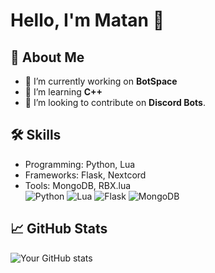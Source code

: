 # Hello, I'm Matan 👋

## 🚀 About Me
- 🔭 I’m currently working on **BotSpace**
- 🌱 I’m learning **C++**
- 👥 I’m looking to contribute on **Discord Bots**.

## 🛠️ Skills
- Programming: Python, Lua
- Frameworks: Flask, Nextcord
- Tools: MongoDB, RBX.lua<br>
![Python](https://img.shields.io/badge/Python-3776AB?logo=python&logoColor=fff) ![Lua](https://img.shields.io/badge/Lua-FF0000.svg?logo=lua&logoColor=white) ![Flask](https://img.shields.io/badge/Flask-000?logo=flask&logoColor=fff) ![MongoDB](https://img.shields.io/badge/MongoDB-%234ea94b.svg?logo=mongodb&logoColor=white)

## 📈 GitHub Stats
![Your GitHub stats](https://github-readme-stats.vercel.app/api?username=m4tan&show_icons=true&theme=radical)

